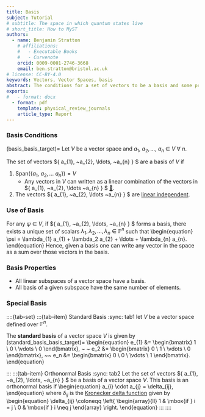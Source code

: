 ```yaml
---
title: Basis
subject: Tutorial
# subtitle: The space in which quantum states live
# short_title: How to MyST
authors:
  - name: Benjamin Stratton
    # affiliations:
    #   - Executable Books
    #   - Curvenote
    orcid: 0009-0001-2746-3668
    email: ben.stratton@bristol.ac.uk
# license: CC-BY-4.0
keywords: Vectors, Vector Spaces, basis
abstract: The conditions for a set of vectors to be a basis and some properties of vector basis.  
exports:
#   - format: docx
  - format: pdf
    template: physical_review_journals
    article_type: Report
---
```


### Basis Conditions

(basis_basis_target)=
Let $V$ be a vector space and $a_{1}, ~a_{2}, \ldots, ~a_{n}~\in~V~\forall~n$.  

The set of vectors $\{ a_{1}, ~a_{2}, \ldots, ~a_{n} \} $ are a basis of $V$ if 
1. $\textrm{Span}(\{ a_{1}, ~a_{2}, \ldots ~a_{n} \}) = V$
    - Any vectors in $V$ can written as a linear combination of the vectors in $\{ a_{1}, ~a_{2}, \ldots ~a_{n} \} $ [💭](#span_definition_target). 
2. The vectors $\{ a_{1}, ~a_{2}, \ldots ~a_{n} \} $ are [linear independent](#linearly_independent_target_glossary).  

### Use of Basis

For any $\psi~\in~V$, if $\{ a_{1}, ~a_{2}, \ldots, ~a_{n} \} $ forms a basis, there exists a unique set of scalars $\lambda_{1}, \lambda_2, \ldots, \lambda_{n}~\in~\mathbb{F}^{n}$ such that 
\begin{equation}
\psi = \lambda_{1} a_{1} + \lambda_2 a_{2} + \ldots + \lambda_{n} a_{n}.
\end{equation}
Hence, given a basis one can write any vector in the space as a sum over those vectors in the basis.  

### Basis Properties 

- All linear subspaces of a vector space have a basis. 
- All basis of a given subspace have the same number of elements.  

### Special Basis 

::::{tab-set}
:::{tab-item} Standard Basis
:sync: tab1
let $V$ be a vector space defined over $\mathbb{F}^{n}$.

The **standard basis** of a vector space $V$ is given by 
(standard_basis_basis_target)=
\begin{equation}
e_{1} &= \begin{bmatrix}
           1 \\
           0 \\
           \vdots \\
           0
         \end{bmatrix}, ~ ~ 
e_2 &= \begin{bmatrix}
0 \\
1 \\
\vdots \\
0
\end{bmatrix}, ~~ 
e_n &= \begin{bmatrix}
    0 \\
    0 \\
    \vdots \\
    1
    \end{bmatrix}.
\end{equation}

:::
:::{tab-item} Orthonormal Basis 
:sync: tab2
Let the set of vectors $\{ a_{1}, ~a_{2}, \ldots, ~a_{n} \} $ be a basis of a vector space $V$. This basis is an orthonormal basis if 
\begin{equation}
a_{i} \cdot a_{j} = \delta_{ij},
\end{equation}
where $\delta_{ij}$ is the [Kronecker delta function](https://en.wikipedia.org/wiki/Kronecker_delta) given by 
\begin{equation}
\delta_{ij} \coloneqq \left\{
	\begin{array}{ll}
		1  & \mbox{if } i = j \\
		0 & \mbox{if } i \neq j
	\end{array}
\right.
\end{equation}
:::
::::

